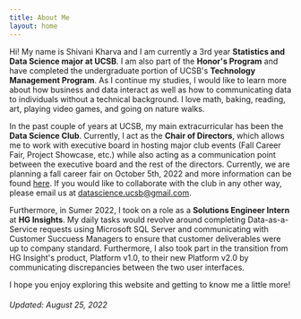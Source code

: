 ```yaml
---
title: About Me     
layout: home
---
```

Hi! My name is Shivani Kharva and I am currently a 3rd year **Statistics and Data Science major at UCSB**. I am also part of the **Honor's Program** and have completed the undergraduate portion of UCSB's **Technology Management Program**. As I continue my studies, I would like to learn more about how business and data interact as well as how to communicating data to individuals without a technical background. I love math, baking, reading, art, playing video games, and going on nature walks.  

In the past couple of years at UCSB, my main extracurricular has been the **Data Science Club**. Currently, I act as the **Chair of Directors**, which allows me to work with executive board in hosting major club events (Fall Career Fair, Project Showcase, etc.) while also acting as a communication point between the executive board and the rest of the directors. Currently, we are planning a fall career fair on October 5th, 2022 and more information can be found [here](https://www.datascienceucsb.org/careerfair/). If you would like to collaborate with the club in any other way, please email us at datascience.ucsb@gmail.com.  

Furthermore, in Sumer 2022, I took on a role as a **Solutions Engineer Intern** at **HG Insights**. My daily tasks would revolve around completing Data-as-a-Service requests using Microsoft SQL Server and communicating with Customer Succuess Managers to ensure that customer deliverables were up to company standard. Furthermore, I also took part in the transition from HG Insight's product, Platform v1.0, to their new Platform v2.0 by communicating discrepancies between the two user interfaces.

I hope you enjoy exploring this website and getting to know me a little more!

###### Updated: August 25, 2022

